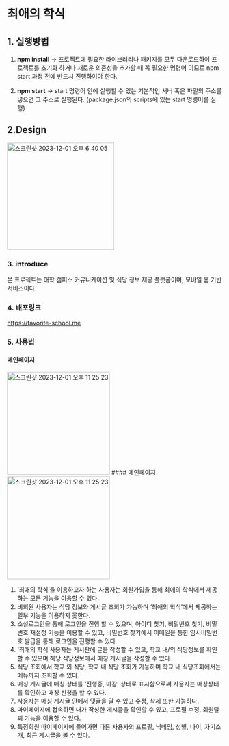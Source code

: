 # 최애의 학식

## 1. 실행방법
1. **npm install** → 프로젝트에 필요한 라이브러리나 패키지를 모두 다운로드하여 프로젝트를 초기화 하거나 새로운 의존성을 추가할 때 꼭 필요한 명령어 이므로 npm start 과정 전에 반드시 진행하여야 한다.

2. **npm start** → start 명령어 안에 실행할 수 있는 기본적인 서버 혹은 파일의 주소를 넣으면 그 주소로 실행된다. (package.json의 scripts에 있는 start 명령어를 실행)
## 2.Design
<img width="250" alt="스크린샷 2023-12-01 오후 6 40 05" src="https://github.com/Favorite-School-Meal/favorite-school-meal-client/assets/122153297/1c924a87-635d-4baa-ab18-0de9249c0018">

### 3. introduce

본 프로젝트는 대학 캠퍼스 커뮤니케이션 및 식당 정보 제공 플랫폼이며, 모바일 웹 기반 서비스이다.

### 4. 배포링크
https://favorite-school.me

### 5. 사용법
#### 메인페이지
<img width="240" alt="스크린샷 2023-12-01 오후 11 25 23" src="https://github.com/yanni13/favorite-school-meal-client/assets/122153297/c1344bd6-3c63-495d-a5a1-de366b129a6c">
#### 메인페이지
<img width="240" alt="스크린샷 2023-12-01 오후 11 25 23" src="https://github.com/yanni13/favorite-school-meal-client/assets/122153297/c1344bd6-3c63-495d-a5a1-de366b129a6c">


1. ‘최애의 학식’을 이용하고자 하는 사용자는 회원가입을 통해 최애의 학식에서 제공하는 모든 기능을 이용할 수 있다.
2. 비회원 사용자는 식당 정보와 게시글 조회가 가능하며 ‘최애의 학식’에서 제공하는 일부 기능을 이용하지 못한다.
3. 소셜로그인을 통해 로그인을 진행 할 수 있으며, 아이디 찾기, 비밀번호 찾기, 비밀번호 재설정 기능을 이용할 수 있고, 비밀번호 찾기에서 이메일을 통한 임시비밀번호 발급을 통해 로그인을 진행할 수 있다.
4. ‘최애의 학식’사용자는 게시판에 글을 작성할 수 있고, 학교 내/외 식당정보를 확인할 수 있으며 해당 식당정보에서 매칭 게시글을 작성할 수 있다.
5. 식당 조회에서 학교 외 식당, 학교 내 식당 조회가 가능하며 학교 내 식당조회에서는 메뉴까지 조회할 수 있다.
6. 매칭 게시글에 매칭 상태를 ‘진행중, 마감’ 상태로 표시함으로써 사용자는 매칭상태를 확인하고 매칭 신청을 할 수 있다.
7. 사용자는 매칭 게시글 안에서 댓글을 달 수 있고 수정, 삭제 또한 가능하다.
8. 마이페이지에 접속하면 내가 작성한 게시글을 확인할 수 있고, 프로필 수정, 회원탈퇴 기능을 이용할 수 있다.
9. 특정회원 마이페이지에 들어가면 다른 사용자의 프로필, 닉네임, 성별, 나이, 자기소개, 최근 게시글을 볼 수 있다.

